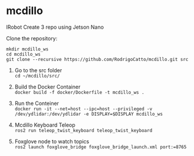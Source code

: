 # mcdillo
IRobot Create 3 repo using Jetson Nano

Clone the repository:
```
mkdir mcdillo_ws
cd mcdillo_ws
git clone --recursive https://github.com/RodrigoCatto/mcdillo.git src
```

1. Go to the src folder\
```cd ~/mcdillo/src/ ```
   
2. Build the Docker Container\
```docker build -f docker/Dockerfile -t mcdillo_ws . ```

3. Run the Conteiner\
```docker run -it --net=host --ipc=host --privileged -v /dev/ydlidar:/dev/ydlidar -e DISPLAY=$DISPLAY mcdillo_ws```

4. Mcdillo Keyboard Teleop\
```ros2 run teleop_twist_keyboard teleop_twist_keyboard```

5. Foxglove node to watch topics\
```ros2 launch foxglove_bridge foxglove_bridge_launch.xml port:=8765```
